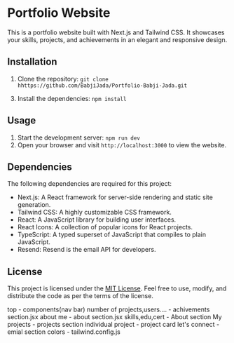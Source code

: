 # Portfolio Website

This is a portfolio website built with Next.js and Tailwind CSS. It showcases your skills, projects, and achievements in an elegant and responsive design.

## Installation

1. Clone the repository: `git clone hhttps://github.com/BabjiJada/Portfolio-Babji-Jada.git`
<!-- 2. Navigate to the project directory: `cd portfolio-website` -->
3. Install the dependencies: `npm install`

## Usage

1. Start the development server: `npm run dev`
2. Open your browser and visit `http://localhost:3000` to view the website.

## Dependencies

The following dependencies are required for this project:

- Next.js: A React framework for server-side rendering and static site generation.
- Tailwind CSS: A highly customizable CSS framework.
- React: A JavaScript library for building user interfaces.
- React Icons: A collection of popular icons for React projects.
- TypeScript: A typed superset of JavaScript that compiles to plain JavaScript.
- Resend: Resend is the email API for developers.

## License

This project is licensed under the [MIT License](https://opensource.org/licenses/MIT). Feel free to use, modify, and distribute the code as per the terms of the license.

top - components(nav bar)
number of projects,users.... - achivements section.jsx
about me - about section.jsx
skills,edu,cert - About section
My projects - projects section
individual project - project card
let's connect - emial section
colors - tailwind.config.js
